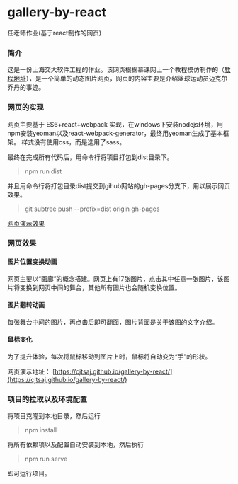 # gallery-by-react
任老师作业(基于react制作的网页)

### 简介
这是一份上海交大软件工程的作业。该网页根据慕课网上一个教程模仿制作的（[教程地址](http://www.imooc.com/learn/507)），是一个简单的动态图片网页，网页的内容主要是介绍篮球运动员迈克尔乔丹的事迹。

### 网页的实现
网页主要基于 ES6+react+webpack 实现，在windows下安装nodejs环境，用npm安装yeoman以及react-webpack-generator，最终用yeoman生成了基本框架。
样式没有使用css，而是选用了sass。

最终在完成所有代码后，用命令行将项目打包到dist目录下。
>npm run dist

并且用命令行将打包目录dist提交到gihub网站的gh-pages分支下，用以展示网页效果。
>git subtree push --prefix=dist origin gh-pages

[网页演示效果](https://cjtsaj.github.io/gallery-by-react/)

### 网页效果
#### 图片位置变换动画
网页主要以“画廊”的概念搭建。网页上有17张图片，点击其中任意一张图片，该图片将变换到网页中间的舞台，其他所有图片也会随机变换位置。
#### 图片翻转动画
每张舞台中间的图片，再点击后即可翻面，图片背面是关于该图的文字介绍。
#### 鼠标变化
为了提升体验，每次将鼠标移动到图片上时，鼠标将自动变为“手”的形状。

网页演示地址：
[https://cjtsaj.github.io/gallery-by-react/](https://cjtsaj.github.io/gallery-by-react/)

### 项目的拉取以及环境配置
将项目克隆到本地目录，然后运行
>npm install

将所有依赖项以及配置自动安装到本地，然后执行
>npm run serve

即可运行项目。

